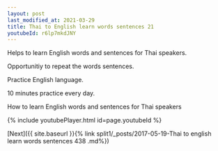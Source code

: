 ```yaml
---
layout: post
last_modified_at: 2021-03-29
title: Thai to English learn words sentences 21 
youtubeId: r6lp7mkdJNY
---
```

 
 
Helps to learn English words and sentences for Thai speakers.

Opportunitiy to repeat the words sentences. 

Practice English language. 
 
10 minutes practice every day. 
 
How to learn English words and sentences for Thai speakers 
 
{% include youtubePlayer.html id=page.youtubeId %}
 
 
[Next]({{ site.baseurl }}{% link  split1/_posts/2017-05-19-Thai to english learn words sentences 438 .md%})
 
